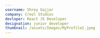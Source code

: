 ```yaml
---
username: Shrey Gajjar
company: Creol Studios
devloper: React JS Developer
designation: junior developer
thumbnail: /assets/Images/MyProfile2.jpeg
---
```



